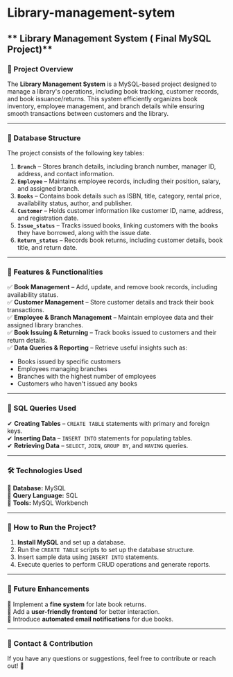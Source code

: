 # Library-management-sytem
## ** Library Management System ( Final MySQL Project)**  

### **📌 Project Overview**  
The **Library Management System** is a MySQL-based project designed to manage a library's operations, including book tracking, customer records, and book issuance/returns. This system efficiently organizes book inventory, employee management, and branch details while ensuring smooth transactions between customers and the library.  

---

### **📂 Database Structure**  
The project consists of the following key tables:  

1. **`Branch`** – Stores branch details, including branch number, manager ID, address, and contact information.  
2. **`Employee`** – Maintains employee records, including their position, salary, and assigned branch.  
3. **`Books`** – Contains book details such as ISBN, title, category, rental price, availability status, author, and publisher.  
4. **`Customer`** – Holds customer information like customer ID, name, address, and registration date.  
5. **`Issue_status`** – Tracks issued books, linking customers with the books they have borrowed, along with the issue date.  
6. **`Return_status`** – Records book returns, including customer details, book title, and return date.  

---

### **📌 Features & Functionalities**  
✅ **Book Management** – Add, update, and remove book records, including availability status.  
✅ **Customer Management** – Store customer details and track their book transactions.  
✅ **Employee & Branch Management** – Maintain employee data and their assigned library branches.  
✅ **Book Issuing & Returning** – Track books issued to customers and their return details.  
✅ **Data Queries & Reporting** – Retrieve useful insights such as:  
   - Books issued by specific customers  
   - Employees managing branches  
   - Branches with the highest number of employees  
   - Customers who haven't issued any books  

---

### **📌 SQL Queries Used**  
✔ **Creating Tables** – `CREATE TABLE` statements with primary and foreign keys.  
✔ **Inserting Data** – `INSERT INTO` statements for populating tables.  
✔ **Retrieving Data** – `SELECT`, `JOIN`, `GROUP BY`, and `HAVING` queries.  

---

### **🛠 Technologies Used**  
🔹 **Database:** MySQL  
🔹 **Query Language:** SQL  
🔹 **Tools:** MySQL Workbench  

---

### **📌 How to Run the Project?**  
1. **Install MySQL** and set up a database.  
2. Run the `CREATE TABLE` scripts to set up the database structure.  
3. Insert sample data using `INSERT INTO` statements.  
4. Execute queries to perform CRUD operations and generate reports.  

---

### **📌 Future Enhancements**  
🚀 Implement a **fine system** for late book returns.  
🚀 Add a **user-friendly frontend** for better interaction.  
🚀 Introduce **automated email notifications** for due books.  

---

### **📩 Contact & Contribution**  
If you have any questions or suggestions, feel free to contribute or reach out! 🎉  
 
